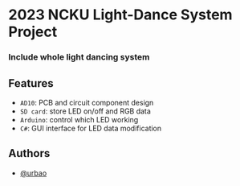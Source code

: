 # 2023 NCKU Light-Dance System Project

### Include whole light dancing system

## Features
- `AD10`: PCB and circuit component design
- `SD card`: store LED on/off and RGB data
- `Arduino`: control which LED working
- `C#`: GUI interface for LED data modification

## Authors
- [@urbao](https://www.github.com/urbao)
